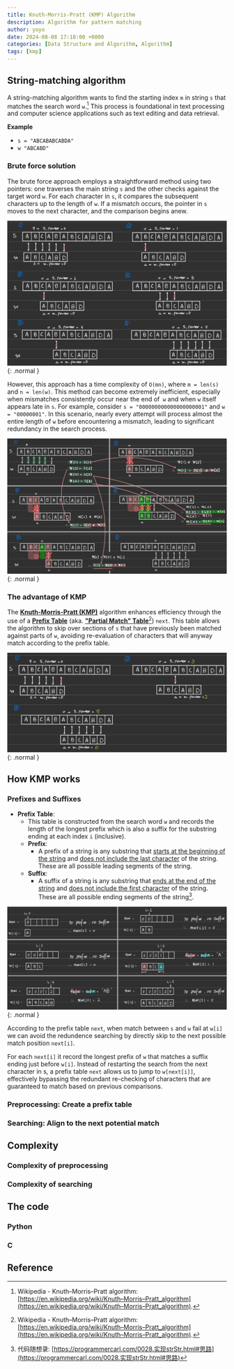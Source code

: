 ```yaml
---
title: Knuth-Morris-Pratt (KMP) Algorithm
description: Algorithm for pattern matching
author: yoyo
date: 2024-08-08 17:18:00 +0800
categories: [Data Structure and Algorithm, Algorithm]
tags: [kmp]
---
```


## String-matching algorithm

A string-matching algorithm wants to find the starting index `m` in string `s` that matches the search word `w`.[^wiki] This process is foundational in text processing and computer science applications such as text editing and data retrieval.

**Example**
  - `s = "ABCABABCABDA"`
  - `w "ABCABD"`

### Brute force solution

The brute force approach employs a straightforward method using two pointers: one traverses the main string `s` and the other checks against the target word `w`. For each character in `s`, it compares the subsequent characters up to the length of `w`. If a mismatch occurs, the pointer in `s` moves to the next character, and the comparison begins anew.

![Desktop View](/assets/image/algorithm/kmp/string-matching-algorithm-1.jpeg){: .normal }

However, this approach has a time complexity of `O(mn)`, where `m = len(s)` and `n = len(w)`. This method can become extremely inefficient, especially when mismatches consistently occur near the end of` w` and when `w` itself appears late in `s`. For example, consider `s = "000000000000000000001"` and `w = "00000001"`. In this scenario, nearly every attempt will process almost the entire length of `w` before encountering a mismatch, leading to significant redundancy in the search process.

![Desktop View](/assets/image/algorithm/kmp/string-matching-algorithm-2.jpeg){: .normal }

### The advantage of KMP

The **<ins>Knuth-Morris-Pratt (KMP)</ins>** algorithm enhances efficiency through the use of a **<ins>Prefix Table</ins>** (aka. **<ins>"Partial Match" Table</ins>**[^wiki]) `next`. This table allows the algorithm to skip over sections of `s` that have previously been matched against parts of `w`, avoiding re-evaluation of characters that will anyway match according to the prefix table.

![Desktop View](/assets/image/algorithm/kmp/string-matching-algorithm-3.jpeg){: .normal }

## How KMP works

### Prefixes and Suffixes
  - **Prefix Table**:
    - This table is constructed from the search word `w` and records the length of the longest prefix which is also a suffix for the substring ending at each index `i` (inclusive).
    - **Prefix**:
      - A prefix of a string is any substring that <ins>starts at the beginning of the string</ins> and <ins>does not include the last character</ins> of the string. These are all possible leading segments of the string.
    - **Suffix**:
      - A suffix of a string is any substring that <ins>ends at the end of the string</ins> and <ins>does not include the first character</ins> of the string. These are all possible ending segments of the string[^dmsxl].

![Desktop View](/assets/image/algorithm/kmp/how-kmp-works-1.jpeg){: .normal } 

According to the prefix table `next`, when match between `s` and `w` fail at `w[i]` we can avoid the redundence searching by directly skip to the next possible match position `next[i]`.

For each `next[i]` it record the longest prefix of `w` that matches a suffix ending just before `w[i]`. Instead of restarting the search from the next character in s, a prefix table `next` allows us to jump to `w[next[i]]`, effectively bypassing the redundant re-checking of characters that are guaranteed to match based on previous comparisons. 

### Preprocessing: Create a prefix table


### Searching: Align to the next potential match

## Complexity

### Complexity of preprocessing

### Complexity of searching

## The code

### Python

### C


## Reference

[^wiki]: Wikipedia - Knuth–Morris–Pratt algorithm:[https://en.wikipedia.org/wiki/Knuth–Morris–Pratt_algorithm](https://en.wikipedia.org/wiki/Knuth–Morris–Pratt_algorithm).
[^dmsxl]: 代码随想录: [https://programmercarl.com/0028.实现strStr.html#思路](https://programmercarl.com/0028.实现strStr.html#思路)

